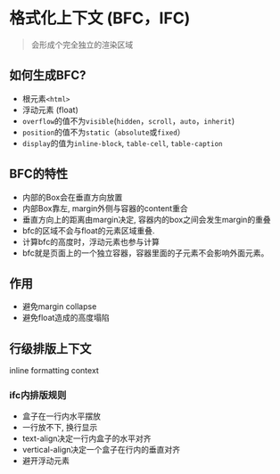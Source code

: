 # 格式化上下文 (BFC，IFC)

> 会形成个完全独立的渲染区域

## 如何生成BFC?

- 根元素`<html>`
- 浮动元素 (float)
- `overflow`的值不为`visible`(`hidden`，`scroll`，`auto`，`inherit`)
- `position`的值不为`static`（`absolute`或`fixed`）
- `display`的值为`inline-block`, `table-cell`, `table-caption`

## BFC的特性

- 内部的Box会在垂直方向放置
- 内部Box靠左, margin外侧与容器的content重合
- 垂直方向上的距离由margin决定, 容器内的box之间会发生margin的重叠
- bfc的区域不会与float的元素区域重叠.
- 计算bfc的高度时，浮动元素也参与计算
- bfc就是页面上的一个独立容器，容器里面的子元素不会影响外面元素。

## 作用

- 避免margin collapse
- 避免float造成的高度塌陷

## 行级排版上下文

inline formatting context

### ifc内排版规则

- 盒子在一行内水平摆放
- 一行放不下, 换行显示
- text-align决定一行内盒子的水平对齐
- vertical-align决定一个盒子在行内的垂直对齐
- 避开浮动元素
